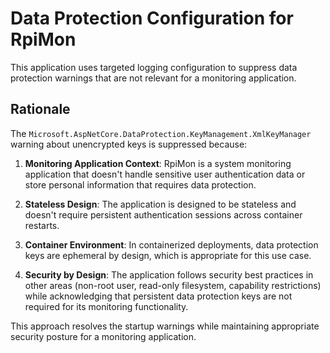 # Data Protection Configuration for RpiMon

This application uses targeted logging configuration to suppress data protection warnings that are not relevant for a monitoring application.

## Rationale

The `Microsoft.AspNetCore.DataProtection.KeyManagement.XmlKeyManager` warning about unencrypted keys is suppressed because:

1. **Monitoring Application Context**: RpiMon is a system monitoring application that doesn't handle sensitive user authentication data or store personal information that requires data protection.

2. **Stateless Design**: The application is designed to be stateless and doesn't require persistent authentication sessions across container restarts.

3. **Container Environment**: In containerized deployments, data protection keys are ephemeral by design, which is appropriate for this use case.

4. **Security by Design**: The application follows security best practices in other areas (non-root user, read-only filesystem, capability restrictions) while acknowledging that persistent data protection keys are not required for its monitoring functionality.

This approach resolves the startup warnings while maintaining appropriate security posture for a monitoring application.